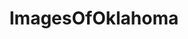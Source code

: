 ---
title: ImagesOfOklahoma
crosslinks:
- oklahoma
- whatsthisbug
- pics
- whatsthisplant
- funny
- EarthPorn
- imagesofnetwork
- spiders
- tattoos
- mildlyinteresting
- OldSchoolCool
- itookapicture
- trashy
- Fishing
- SkyPorn
- Thunder
- BBQ
- trees
- mycology
- whatisthisthing
---